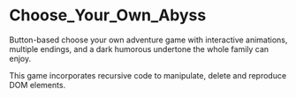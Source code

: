 # Choose_Your_Own_Abyss

Button-based choose your own adventure game with interactive animations, multiple endings, and a dark humorous undertone the whole family can enjoy.

This game incorporates recursive code to manipulate, delete and reproduce DOM elements.
